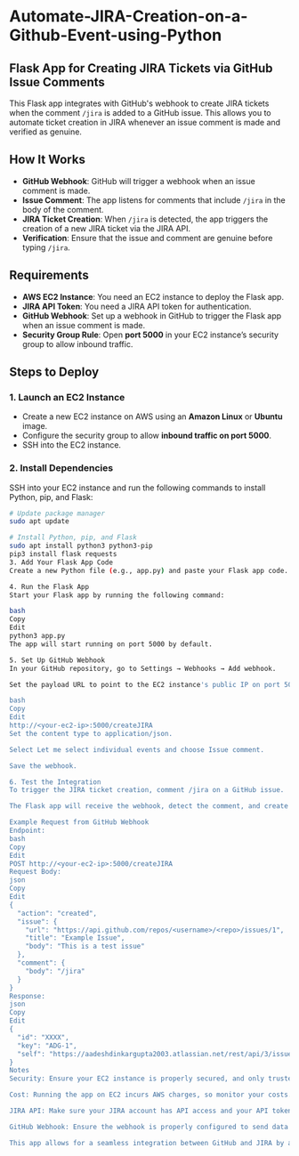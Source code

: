# Automate-JIRA-Creation-on-a-Github-Event-using-Python

## Flask App for Creating JIRA Tickets via GitHub Issue Comments

This Flask app integrates with GitHub's webhook to create JIRA tickets when the comment `/jira` is added to a GitHub issue. This allows you to automate ticket creation in JIRA whenever an issue comment is made and verified as genuine.

## How It Works

- **GitHub Webhook**: GitHub will trigger a webhook when an issue comment is made.
- **Issue Comment**: The app listens for comments that include `/jira` in the body of the comment.
- **JIRA Ticket Creation**: When `/jira` is detected, the app triggers the creation of a new JIRA ticket via the JIRA API.
- **Verification**: Ensure that the issue and comment are genuine before typing `/jira`.

## Requirements

- **AWS EC2 Instance**: You need an EC2 instance to deploy the Flask app.
- **JIRA API Token**: You need a JIRA API token for authentication.
- **GitHub Webhook**: Set up a webhook in GitHub to trigger the Flask app when an issue comment is made.
- **Security Group Rule**: Open **port 5000** in your EC2 instance’s security group to allow inbound traffic.

## Steps to Deploy

### 1. Launch an EC2 Instance
- Create a new EC2 instance on AWS using an **Amazon Linux** or **Ubuntu** image.
- Configure the security group to allow **inbound traffic on port 5000**.
- SSH into the EC2 instance.

### 2. Install Dependencies
SSH into your EC2 instance and run the following commands to install Python, pip, and Flask:

```bash
# Update package manager
sudo apt update

# Install Python, pip, and Flask
sudo apt install python3 python3-pip
pip3 install flask requests
3. Add Your Flask App Code
Create a new Python file (e.g., app.py) and paste your Flask app code. Replace the JIRA API token and email in your code with your actual credentials.

4. Run the Flask App
Start your Flask app by running the following command:

bash
Copy
Edit
python3 app.py
The app will start running on port 5000 by default.

5. Set Up GitHub Webhook
In your GitHub repository, go to Settings → Webhooks → Add webhook.

Set the payload URL to point to the EC2 instance's public IP on port 5000:

bash
Copy
Edit
http://<your-ec2-ip>:5000/createJIRA
Set the content type to application/json.

Select Let me select individual events and choose Issue comment.

Save the webhook.

6. Test the Integration
To trigger the JIRA ticket creation, comment /jira on a GitHub issue.

The Flask app will receive the webhook, detect the comment, and create a JIRA ticket.

Example Request from GitHub Webhook
Endpoint:
bash
Copy
Edit
POST http://<your-ec2-ip>:5000/createJIRA
Request Body:
json
Copy
Edit
{
  "action": "created",
  "issue": {
    "url": "https://api.github.com/repos/<username>/<repo>/issues/1",
    "title": "Example Issue",
    "body": "This is a test issue"
  },
  "comment": {
    "body": "/jira"
  }
}
Response:
json
Copy
Edit
{
  "id": "XXXX",
  "key": "ADG-1",
  "self": "https://aadeshdinkargupta2003.atlassian.net/rest/api/3/issue/XXXX"
}
Notes
Security: Ensure your EC2 instance is properly secured, and only trusted sources can access the Flask app.

Cost: Running the app on EC2 incurs AWS charges, so monitor your costs.

JIRA API: Make sure your JIRA account has API access and your API token is valid.

GitHub Webhook: Ensure the webhook is properly configured to send data to the Flask app.

This app allows for a seamless integration between GitHub and JIRA by automating ticket creation via issue comments.